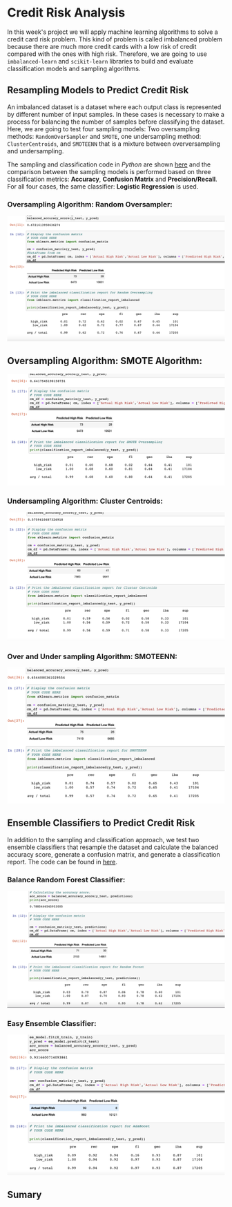 # Credit Risk Analysis

In this week's project we will apply machine learning algorithms to solve a credit card risk problem.  This kind of problem is called imbalanced problem because there are much more credit cards with a low risk of credit compared with the ones with high risk. Therefore, we are going to use `imbalanced-learn` and `scikit-learn` libraries to build and evaluate classification models and sampling algorithms.

## Resampling Models to Predict Credit Risk

An imbalanced dataset is a dataset where each output class is represented by different number of input samples. In these cases is necessary to make a process for balancing the number of samples before classifying the dataset. Here, we are going to test four sampling models: Two oversampling methods: `RandomOverSampler` and `SMOTE`, one undersampling method: `ClusterCentroids`, and `SMOTEENN` that is a mixture between overversampling and undersampling.

The sampling and classification code in *Python* are shown [here](https://raw.githubusercontent.com/LeidyDoradoM/Credit_Risk_Analysis/main/credit_risk_resampling.ipynb) and the comparison between the sampling models is performed based on three classification metrics:  **Accuracy**, **Confusion Matrix** and **Precision/Recall**. For all four cases, the same classifier: **Logistic Regression** is used.

### Oversampling Algorithm: Random Oversampler:



![random](https://raw.githubusercontent.com/LeidyDoradoM/Credit_Risk_Analysis/main/Images/RandomSampling.png) 

## Oversampling Algorithm: SMOTE Algorithm:

![smote](https://raw.githubusercontent.com/LeidyDoradoM/Credit_Risk_Analysis/main/Images/SMOTESampling.png)

### Undersampling Algorithm: Cluster Centroids:

![cluster](https://raw.githubusercontent.com/LeidyDoradoM/Credit_Risk_Analysis/main/Images/ClusterCentroid.png)

### Over and Under sampling Algorithm: SMOTEENN:
![smoteen](https://raw.githubusercontent.com/LeidyDoradoM/Credit_Risk_Analysis/main/Images/SMOTEENNSampling.png)

## Ensemble Classifiers to Predict Credit Risk

In addition to the sampling and classification approach, we test two ensemble classifiers that resample the dataset and calculate the balanced accuracy score, generate a confusion matrix, and generate a classification report. The code can be found in [here](https://raw.githubusercontent.com/LeidyDoradoM/Credit_Risk_Analysis/main/credit_risk_ensambling.ipynb).

### Balance Random Forest Classifier:
![forest](https://raw.githubusercontent.com/LeidyDoradoM/Credit_Risk_Analysis/main/Images/RandomForest.png)
### Easy Ensemble Classifier:
![adaboost](https://raw.githubusercontent.com/LeidyDoradoM/Credit_Risk_Analysis/main/Images/AdaBoost.png)

## Sumary

